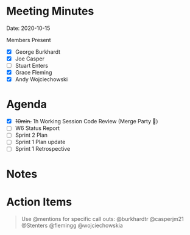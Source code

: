 # Meeting Minutes

Date: 2020-10-15

Members Present

* [x] George Burkhardt
* [x] Joe Casper
* [ ] Stuart Enters
* [x] Grace Fleming
* [x] Andy Wojciechowski

# Agenda

* [x] ~~10min.~~ 1h Working Session Code Review (Merge Party :tada:)
* [ ] W6 Status Report
* [ ] Sprint 2 Plan
* [ ] Sprint 1 Plan update
* [ ] Sprint 1 Retrospective

# Notes

# Action Items
> Use @mentions for specific call outs: @burkhardtr @casperjm21 @Stenters @flemingg @wojciechowskia

